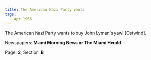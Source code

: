 ```yaml
---  
title: The American Nazi Party wants  
tags:  
  - Apr 1966  
---  
```

  
The American Nazi Party wants to buy John Lyman's yawl [Ostwind].  
  
Newspapers: **Miami Morning News or The Miami Herald**  
  
Page: **2**, Section: **B** 
